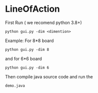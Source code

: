 # LineOfAction

First Run ( we recomend python 3.8+)

```
python gui.py -dim <dimention>
```
Example: 
For 8*8 board 

```
python gui.py -dim 8
```

and for 6*6 board
```
python gui.py -dim 6
```

Then compile java source code and run the

```
demo.java
```

